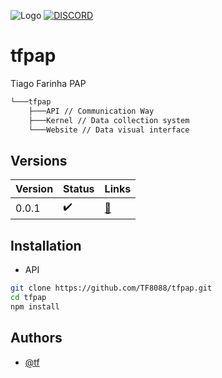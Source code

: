 ![Logo](https://media.discordapp.net/attachments/952673270321258539/989088557752791040/signature_1.png)
[![DISCORD](https://img.shields.io/discord/844315476620214362?label=Discord)](https://discord.gg/invite/7SVKWDA6UY)

# tfpap
Tiago Farinha PAP 

```bash
└───tfpap
    ├───API // Communication Way
    ├───Kernel // Data collection system
    └───Website // Data visual interface
```
## Versions

| Version             | Status                                                               | Links |
| ----------------- | ------------------------------------------------------------------ | ----------- |
| 0.0.1 | ✔️ | [🔗](https://github.com/TF8088/tfpap/tree/main/v0.0.1) |


## Installation

- API

```bash
git clone https://github.com/TF8088/tfpap.git
cd tfpap
npm install
```

## Authors

- [@tf](https://github.com/TF8088)

